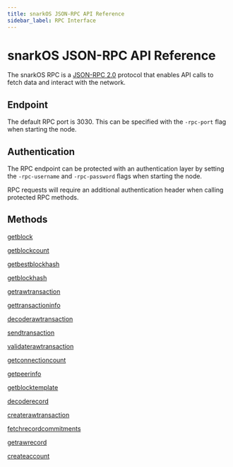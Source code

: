 ```yaml
---
title: snarkOS JSON-RPC API Reference
sidebar_label: RPC Interface
---
```


# snarkOS JSON-RPC API Reference

The snarkOS RPC is a [JSON-RPC 2.0](https://www.jsonrpc.org/specification) protocol that enables API calls to fetch data and interact with the network.

## Endpoint

The default RPC port is 3030. This can be specified with the `-rpc-port` flag when starting the node.

## Authentication

The RPC endpoint can be protected with an authentication layer by setting the `-rpc-username` and `-rpc-password` flags when starting the node.

RPC requests will require an additional authentication header when calling protected RPC methods.

## Methods

[getblock](01_methods.md#getblock)

[getblockcount](01_methods.md#getblockcount)

[getbestblockhash](01_methods.md#getbestblockhash)

[getblockhash](01_methods.md#getblockhash)

[getrawtransaction](01_methods.md#getrawtransaction)

[gettransactioninfo](01_methods.md#gettransactioninfo)

[decoderawtransaction](01_methods.md#decoderawtransaction)

[sendtransaction](01_methods.md#sendtransaction)

[validaterawtransaction](01_methods.md#validaterawtransaction)

[getconnectioncount](01_methods.md#getconnectioncount)

[getpeerinfo](01_methods.md#getpeerinfo)

[getblocktemplate](01_methods.md#getblocktemplate)

[decoderecord](01_methods.md#decoderecord)

[createrawtransaction](01_methods.md#createrawtransaction)

[fetchrecordcommitments](01_methods.md#fetchrecordcommitments)

[getrawrecord](01_methods.md#getrawrecord)

[createaccount](01_methods.md#createaccount)